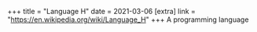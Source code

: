 +++
title = "Language H"
date = 2021-03-06
[extra]
link = "https://en.wikipedia.org/wiki/Language_H"
+++
A programming language

